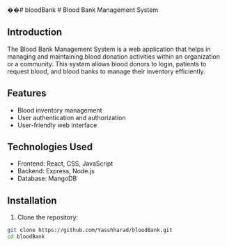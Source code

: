 ��#   b l o o d B a n k 
 
 # Blood Bank Management System

## Introduction

The Blood Bank Management System is a web application that helps in managing and maintaining blood donation activities within an organization or a community. This system allows blood donors to login, patients to request blood, and blood banks to manage their inventory efficiently.

## Features

- Blood inventory management
- User authentication and authorization
- User-friendly web interface

## Technologies Used

- Frontend: React, CSS, JavaScript
- Backend: Express, Node.js
- Database: MangoDB

## Installation

1. Clone the repository:

```bash
git clone https://github.com/Yasshharad/bloodBank.git
cd bloodBank
